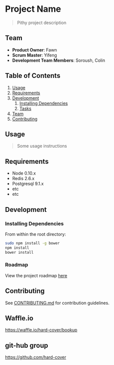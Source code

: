 # Project Name

> Pithy project description

## Team

  - __Product Owner__: Fawn
  - __Scrum Master__: Yifeng
  - __Development Team Members__: Soroush, Colin

## Table of Contents

1. [Usage](#Usage)
1. [Requirements](#requirements)
1. [Development](#development)
    1. [Installing Dependencies](#installing-dependencies)
    1. [Tasks](#tasks)
1. [Team](#team)
1. [Contributing](#contributing)

## Usage

> Some usage instructions

## Requirements

- Node 0.10.x
- Redis 2.6.x
- Postgresql 9.1.x
- etc
- etc

## Development

### Installing Dependencies

From within the root directory:

```sh
sudo npm install -g bower
npm install
bower install
```

### Roadmap

View the project roadmap [here](LINK_TO_PROJECT_ISSUES)


## Contributing

See [CONTRIBUTING.md](CONTRIBUTING.md) for contribution guidelines.

## Waffle.io

https://waffle.io/hard-cover/bookup

## git-hub group

https://github.com/hard-cover
